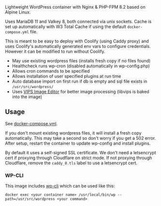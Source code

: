Lightweight WordPress container with Nginx & PHP-FPM 8.2 based on Alpine Linux.

Uses MariaDB 11 and Valkey 8, both connected via unix sockets. Cache is set up automatically with W3 Total Cache if using the default `docker-compose.yml` file.

This is meant to be easy to deploy with Coolify (using Caddy proxy) and uses Coolify's automatically generated env vars to configure credentials. However it can be modified to run without Coolify.

- May use existing wordpress files (installs fresh copy if no files found)
- Healthcheck runs wp-cron (disabled automatically in wp-config.php)
- Allows cron commands to be specified
- Allows installation of user specified plugins at run time
- Auto database import on first run if db is empty and sql file exists in `/usr/src/wordpress/`
- Uses [VIPS Image Editor](https://github.com/henrygd/vips-image-editor) for better image processing (libvips is baked into the image)

## Usage

See [docker-compose.yml](docker-compose.yml).

If you don't mount existing wordpress files, it will install a fresh copy automatically. This may take a second so don't worry if you get a 502 error. After setup, restart the container to update wp-config and install plugins.

By default it uses a self-signed SSL certificate. We don't need a letsencrypt cert if proxying through Cloudflare on strict mode. If not proxying through Cloudflare, remove the `caddy_0.tls` label to use a letsencrypt cert.

### WP-CLI

This image includes [wp-cli](https://wp-cli.org/) which can be used like this:

    docker exec <your container name> /usr/local/bin/wp --path=/usr/src/wordpress <your command>
